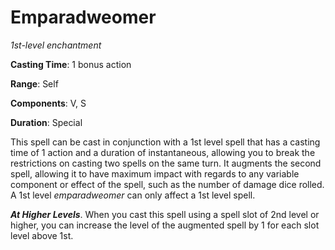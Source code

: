 # Emparadweomer
*1st-level enchantment*

**Casting Time**: 1 bonus action

**Range**: Self

**Components**: V, S

**Duration**: Special

This spell can be cast in conjunction with a 1st level spell that has a casting time of 1 action and a duration of instantaneous, allowing you to break the restrictions on casting two spells on the same turn. It augments the second spell, allowing it to have maximum impact with regards to any variable component or effect of the spell, such as the number of damage dice rolled. A 1st level *emparadweomer* can only affect a 1st level spell.

***At Higher Levels***. When you cast this spell using a spell slot of 2nd level or higher, you can increase the level of the augmented spell by 1 for each slot level above 1st.

